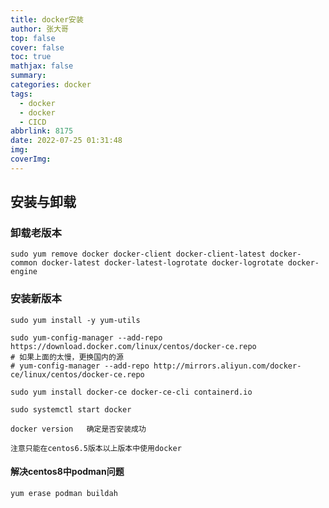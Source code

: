 ```yaml
---
title: docker安装
author: 张大哥
top: false
cover: false
toc: true
mathjax: false
summary:
categories: docker
tags:
  - docker
  - docker
  - CICD
abbrlink: 8175
date: 2022-07-25 01:31:48
img:
coverImg:
---
```


## 安装与卸载

### 卸载老版本

  ```shell
sudo yum remove docker docker-client docker-client-latest docker-common docker-latest docker-latest-logrotate docker-logrotate docker-engine
  ```



### 安装新版本

```shell
sudo yum install -y yum-utils

sudo yum-config-manager --add-repo  https://download.docker.com/linux/centos/docker-ce.repo
# 如果上面的太慢，更换国内的源
# yum-config-manager --add-repo http://mirrors.aliyun.com/docker-ce/linux/centos/docker-ce.repo

sudo yum install docker-ce docker-ce-cli containerd.io

sudo systemctl start docker

docker version   确定是否安装成功

注意只能在centos6.5版本以上版本中使用docker
```

#### 解决centos8中podman问题

```shell
yum erase podman buildah
```



